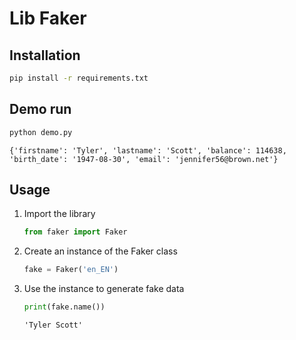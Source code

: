 # Lib Faker

## Installation

```bash
pip install -r requirements.txt
```

## Demo run

```bash
python demo.py
```
```
{'firstname': 'Tyler', 'lastname': 'Scott', 'balance': 114638, 'birth_date': '1947-08-30', 'email': 'jennifer56@brown.net'}
```

## Usage

1. Import the library
    ```python
    from faker import Faker
    ```
2. Create an instance of the Faker class
    ```python
    fake = Faker('en_EN')
    ```
3. Use the instance to generate fake data
    ```python
    print(fake.name())
    ```
    ```
    'Tyler Scott'
    ```